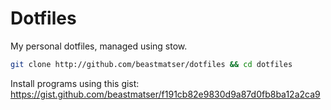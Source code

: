 # Dotfiles

My personal dotfiles, managed using stow.

```sh
git clone http://github.com/beastmatser/dotfiles && cd dotfiles
```

Install programs using this gist:
https://gist.github.com/beastmatser/f191cb82e9830d9a87d0fb8ba12a2ca9
